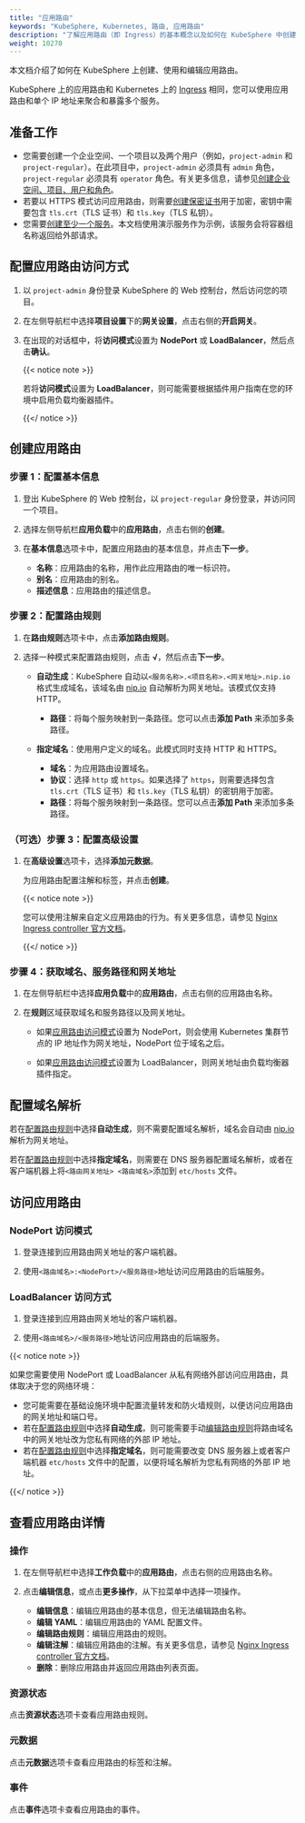 ```yaml
---
title: "应用路由"
keywords: "KubeSphere, Kubernetes, 路由, 应用路由"
description: "了解应用路由（即 Ingress）的基本概念以及如何在 KubeSphere 中创建应用路由。"
weight: 10270
---
```


本文档介绍了如何在 KubeSphere 上创建、使用和编辑应用路由。

KubeSphere 上的应用路由和 Kubernetes 上的 [Ingress](https://kubernetes.io/docs/concepts/services-networking/ingress/#what-is-ingress) 相同，您可以使用应用路由和单个 IP 地址来聚合和暴露多个服务。

## 准备工作

- 您需要创建一个企业空间、一个项目以及两个用户（例如，`project-admin` 和 `project-regular`）。在此项目中，`project-admin` 必须具有 `admin` 角色，`project-regular` 必须具有 `operator` 角色。有关更多信息，请参见[创建企业空间、项目、用户和角色](../../../quick-start/create-workspace-and-project/)。
- 若要以 HTTPS 模式访问应用路由，则需要[创建保密证书](../../../project-user-guide/configuration/secrets/)用于加密，密钥中需要包含 `tls.crt`（TLS 证书）和 `tls.key`（TLS 私钥）。
- 您需要[创建至少一个服务](../../../project-user-guide/application-workloads/services/)。本文档使用演示服务作为示例，该服务会将容器组名称返回给外部请求。

## 配置应用路由访问方式

1. 以 `project-admin` 身份登录 KubeSphere 的 Web 控制台，然后访问您的项目。

2. 在左侧导航栏中选择**项目设置**下的**网关设置**，点击右侧的**开启网关**。

3. 在出现的对话框中，将**访问模式**设置为 **NodePort** 或 **LoadBalancer**，然后点击**确认**。

   {{< notice note >}}

   若将**访问模式**设置为 **LoadBalancer**，则可能需要根据插件用户指南在您的环境中启用负载均衡器插件。

   {{</ notice >}}

## 创建应用路由

### 步骤 1：配置基本信息

1. 登出 KubeSphere 的 Web 控制台，以  `project-regular` 身份登录，并访问同一个项目。

2. 选择左侧导航栏**应用负载**中的**应用路由**，点击右侧的**创建**。

3. 在**基本信息**选项卡中，配置应用路由的基本信息，并点击**下一步**。
   * **名称**：应用路由的名称，用作此应用路由的唯一标识符。
   * **别名**：应用路由的别名。
   * **描述信息**：应用路由的描述信息。

### 步骤 2：配置路由规则

1. 在**路由规则**选项卡中，点击**添加路由规则**。

2. 选择一种模式来配置路由规则，点击 **√**，然后点击**下一步**。

   * **自动生成**：KubeSphere 自动以`<服务名称>.<项目名称>.<网关地址>.nip.io` 格式生成域名，该域名由 [nip.io](https://nip.io/) 自动解析为网关地址。该模式仅支持 HTTP。
     
     * **路径**：将每个服务映射到一条路径。您可以点击**添加 Path** 来添加多条路径。
     
   * **指定域名**：使用用户定义的域名。此模式同时支持 HTTP 和 HTTPS。
     
     * **域名**：为应用路由设置域名。
     * **协议**：选择 `http` 或 `https`。如果选择了 `https`，则需要选择包含 `tls.crt`（TLS 证书）和 `tls.key`（TLS 私钥）的密钥用于加密。
     * **路径**：将每个服务映射到一条路径。您可以点击**添加 Path** 来添加多条路径。

### （可选）步骤 3：配置高级设置

1. 在**高级设置**选项卡，选择**添加元数据**。

   为应用路由配置注解和标签，并点击**创建**。

   {{< notice note >}}

   您可以使用注解来自定义应用路由的行为。有关更多信息，请参见 [Nginx Ingress controller 官方文档](https://kubernetes.github.io/ingress-nginx/user-guide/nginx-configuration/annotations/)。

   {{</ notice >}}

### 步骤 4：获取域名、服务路径和网关地址

1. 在左侧导航栏中选择**应用负载**中的**应用路由**，点击右侧的应用路由名称。

2. 在**规则**区域获取域名和服务路径以及网关地址。

   * 如果[应用路由访问模式](#配置应用路由访问方式)设置为 NodePort，则会使用 Kubernetes 集群节点的 IP 地址作为网关地址，NodePort 位于域名之后。

   * 如果[应用路由访问模式](#配置应用路由访问方式)设置为 LoadBalancer，则网关地址由负载均衡器插件指定。

## 配置域名解析

若在[配置路由规则](#步骤-2配置路由规则)中选择**自动生成**，则不需要配置域名解析，域名会自动由 [nip.io](https://nip.io/) 解析为网关地址。

若在[配置路由规则](#步骤-2配置路由规则)中选择**指定域名**，则需要在 DNS 服务器配置域名解析，或者在客户端机器上将`<路由网关地址> <路由域名>`添加到  `etc/hosts` 文件。

## 访问应用路由

### NodePort 访问模式

1. 登录连接到应用路由网关地址的客户端机器。

2. 使用`<路由域名>:<NodePort>/<服务路径>`地址访问应用路由的后端服务。

### LoadBalancer 访问方式

1. 登录连接到应用路由网关地址的客户端机器。

2. 使用`<路由域名>/<服务路径>`地址访问应用路由的后端服务。

{{< notice note >}}

如果您需要使用 NodePort 或 LoadBalancer 从私有网络外部访问应用路由，具体取决于您的网络环境：

* 您可能需要在基础设施环境中配置流量转发和防火墙规则，以便访问应用路由的网关地址和端口号。
* 若在[配置路由规则](#步骤-2配置路由规则)中选择**自动生成**，则可能需要手动[编辑路由规则](#编辑路由规则)将路由域名中的网关地址改为您私有网络的外部 IP 地址。
* 若在[配置路由规则](#步骤-2配置路由规则)中选择**指定域名**，则可能需要改变 DNS 服务器上或者客户端机器 `etc/hosts` 文件中的配置，以便将域名解析为您私有网络的外部 IP 地址。

{{</ notice >}}

## 查看应用路由详情

### 操作

1. 在左侧导航栏中选择**工作负载**中的**应用路由**，点击右侧的应用路由名称。

2. 点击**编辑信息**，或点击**更多操作**，从下拉菜单中选择一项操作。
   * **编辑信息**：编辑应用路由的基本信息，但无法编辑路由名称。
   * **编辑 YAML**：编辑应用路由的 YAML 配置文件。
   * **编辑路由规则**：编辑应用路由的规则。
   * **编辑注解**：编辑应用路由的注解。有关更多信息，请参见 [Nginx Ingress controller 官方文档](https://kubernetes.github.io/ingress-nginx/user-guide/nginx-configuration/annotations/)。
   * **删除**：删除应用路由并返回应用路由列表页面。

### 资源状态

点击**资源状态**选项卡查看应用路由规则。

### 元数据

点击**元数据**选项卡查看应用路由的标签和注解。

### 事件

点击**事件**选项卡查看应用路由的事件。
